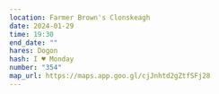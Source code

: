 ```yaml
---
location: Farmer Brown's Clonskeagh
date: 2024-01-29
time: 19:30
end_date: ""
hares: Dogon
hash: I ♥ Monday
number: "354"
map_url: https://maps.app.goo.gl/cjJnhtd2gZtfSFj28
---
```

